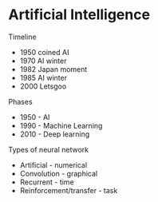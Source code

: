 # Artificial Intelligence

Timeline
* 1950 coined AI
* 1970 AI winter
* 1982 Japan moment
* 1985 AI winter
* 2000 Letsgoo

Phases
* 1950 - AI
* 1990 - Machine Learning
* 2010 - Deep learning

Types of neural network
* Artificial - numerical
* Convolution - graphical
* Recurrent - time
* Reinforcement/transfer - task
